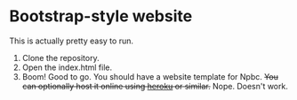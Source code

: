 # Bootstrap-style website
This is actually pretty easy to run.
   1. Clone the repository. 
   2. Open the index.html file.
   3. Boom! Good to go. You should have a website template for Npbc.
~~You can optionally host it online using [heroku](https://www.heroku.com "Take me to the homepage!") or similar.~~ Nope. Doesn't work.
